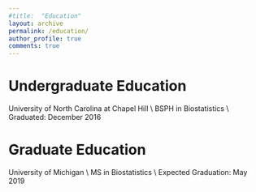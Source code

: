 ```yaml
---
#title:  "Education"
layout: archive
permalink: /education/
author_profile: true
comments: true
---
```


# Undergraduate Education
University of North Carolina at Chapel Hill \\
BSPH in Biostatistics \\
Graduated: December 2016

# Graduate Education
University of Michigan \\
MS in Biostatistics \\
Expected Graduation: May 2019
